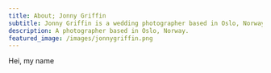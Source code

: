 ```yaml
---
title: About; Jonny Griffin
subtitle: Jonny Griffin is a wedding photographer based in Oslo, Norway.
description: A photographer based in Oslo, Norway.
featured_image: /images/jonnygriffin.png
---
```


Hei, my name
